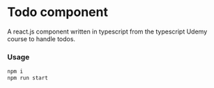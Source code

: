 # Todo component

A react.js component written in typescript from the typescript Udemy course to handle todos.

### Usage

```sh
npm i
npm run start
```
